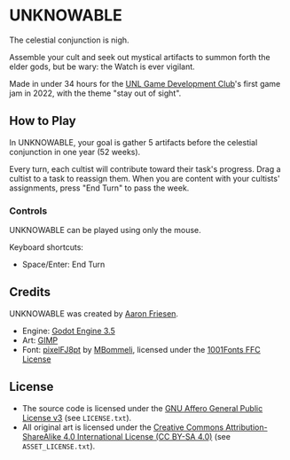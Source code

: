 # UNKNOWABLE

The celestial conjunction is nigh.

Assemble your cult and seek out mystical artifacts to summon forth the elder gods, but be wary: the Watch is ever vigilant.

Made in under 34 hours for the [UNL Game Development Club](https://unl-game-dev-club.github.io)'s first game jam in 2022, with the theme "stay out of sight".

## How to Play

In UNKNOWABLE, your goal is gather 5 artifacts before the celestial conjunction in one year (52 weeks).

Every turn, each cultist will contribute toward their task's progress.
Drag a cultist to a task to reassign them.
When you are content with your cultists' assignments, press "End Turn" to pass the week.

### Controls

UNKNOWABLE can be played using only the mouse.

Keyboard shortcuts:

- Space/Enter: End Turn

## Credits

UNKNOWABLE was created by [Aaron Friesen](https://frie.dev).

- Engine: [Godot Engine 3.5](https://godotengine.org)
- Art: [GIMP](https://gimp.org)
- Font: [pixelFJ8pt](https://www.1001fonts.com/pixelfj8pt1-font.html) by [MBommeli](https://www.1001fonts.com/users/flashjunior/), licensed under the [1001Fonts FFC License](https://www.1001fonts.com/licenses/ffc.html)

## License

- The source code is licensed under the [GNU Affero General Public License v3](https://www.gnu.org/licenses/agpl-3.0.en.html) (see `LICENSE.txt`).
- All original art is licensed under the [Creative Commons Attribution-ShareAlike 4.0 International License (CC BY-SA 4.0)](https://creativecommons.org/licenses/by-sa/4.0/) (see `ASSET_LICENSE.txt`).
